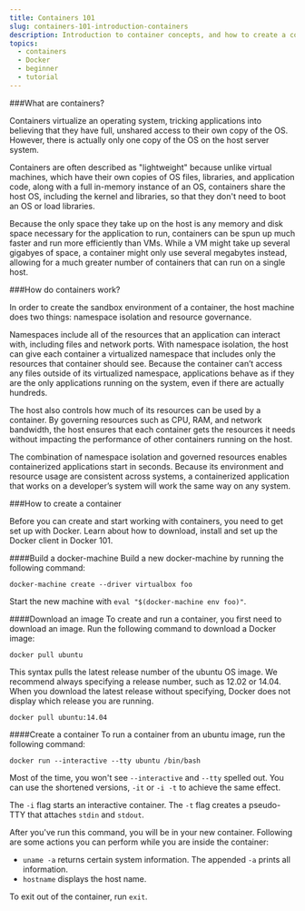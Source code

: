 ```yaml
---
title: Containers 101
slug: containers-101-introduction-containers
description: Introduction to container concepts, and how to create a container using Docker
topics:
  - containers
  - Docker
  - beginner
  - tutorial
---
```


###What are containers?

Containers virtualize an operating system, tricking applications into believing
that they have full, unshared access to their own copy of the OS. However, there
is actually only one copy of the OS on the host server system.

Containers are often described as "lightweight" because unlike virtual machines,
which have their own copies of OS files, libraries, and application code, along
with a full in-memory instance of an OS, containers share the host OS,
including the kernel and libraries, so that they don't need to boot an OS or
load libraries.

Because the only space they take up on the host is any memory and disk space
necessary for the application to run, containers can be spun up much faster and run
more efficiently than VMs. While a VM might take up several gigabyes of
space, a container might only use several megabytes instead, allowing for a
much greater number of containers that can run on a single host.

###How do containers work?

In order to create the sandbox environment of a container, the host machine
does two things: namespace isolation and resource governance.

Namespaces include all of the resources that an application can interact with,
including files and network ports. With namespace isolation, the host can
give each container a virtualized namespace that includes only the resources
that container should see. Because the container can’t access any files
outside of its virtualized namespace, applications behave as if they are
the only applications running on the system, even if there are actually hundreds.

The host also controls how much of its resources can be used by a container.
By governing resources such as CPU, RAM, and network bandwidth, the
host ensures that each container gets the resources it needs without
impacting the performance of other containers running on the host.

The combination of namespace isolation and governed resources enables
containerized applications start in seconds.  Because its environment and
resource usage are consistent across systems, a containerized application
that works on a developer’s system will work the same way on any system.

###How to create a container

Before you can create and start working with containers, you need to get set up with Docker. Learn about how to download, install and set up the Docker client in Docker 101. <!--link to Docker 101-->

####Build a docker-machine
Build a new docker-machine by running the following command:

`docker-machine create --driver virtualbox foo`

Start the new machine with `eval "$(docker-machine env foo)"`.

####Download an image
To create and run a container, you first need to download an image. Run the following command to download a Docker image:

`docker pull ubuntu`

This syntax pulls the latest release number of the ubuntu OS image.
We recommend always specifying a release number, such as 12.02 or 14.04.
When you download the latest release without specifying,
Docker does not display which release you are running.

`docker pull ubuntu:14.04`

####Create a container
To run a container from an ubuntu image, run the following command:

`docker run --interactive --tty ubuntu /bin/bash`

Most of the time, you won't see `--interactive` and `--tty` spelled out.
You can use the shortened versions, `-it` or `-i -t` to
achieve the same effect.

The `-i` flag starts an interactive container. The `-t` flag creates a pseudo-TTY that
attaches `stdin` and `stdout`.

After you've run this command, you will be in your new container.
Following are some actions you can perform while you are
inside the container:

 * `uname -a` returns certain system information. The appended `-a` prints all information.
 * `hostname` displays the host name.
 <!--add a few more simple commands here-->

To exit out of the container, run `exit`.
